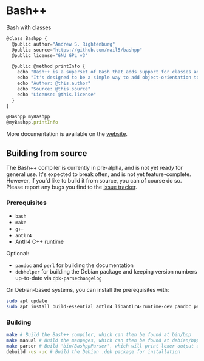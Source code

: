 # Bash++

Bash with classes

```javascript
@class Bashpp {
  @public author="Andrew S. Rightenburg"
  @public source="https://github.com/rail5/bashpp"
  @public license="GNU GPL v3"

  @public @method printInfo {
	echo "Bash++ is a superset of Bash that adds support for classes and objects."
	echo "It's designed to be a simple way to add object-orientation to Bash scripts."
	echo "Author: @this.author"
	echo "Source: @this.source"
	echo "License: @this.license"
  }
}

@Bashpp myBashpp
@myBashpp.printInfo
```

More documentation is available on the [website](https://bpp.sh).

## Building from source

The Bash++ compiler is currently in pre-alpha, and is not yet ready for general use. It's expected to break often, and is not yet feature-complete. However, if you'd like to build it from source, you can of course do so. Please report any bugs you find to the [issue tracker](https://github.com/rail5/bashpp/issues).

### Prerequisites

 - `bash`
 - `make`
 - `g++`
 - `antlr4`
 - Antlr4 C++ runtime

Optional:
 - `pandoc` and `perl` for building the documentation
 - `debhelper` for building the Debian package and keeping version numbers up-to-date via `dpk-parsechangelog`

On Debian-based systems, you can install the prerequisites with:

```bash
sudo apt update
sudo apt install build-essential antlr4 libantlr4-runtime-dev pandoc perl debhelper
```

### Building

```bash
make # Build the Bash++ compiler, which can then be found at bin/bpp
make manual # Build the manpages, which can then be found at debian/bpp.1 and debian/bpp.5
make parser # Build 'bin/BashppParser', which will print lexer output and parse trees. Useful for debugging.
debuild -us -uc # Build the Debian .deb package for installation
```
